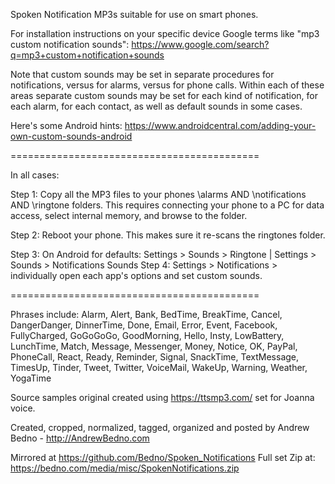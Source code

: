Spoken Notification MP3s suitable for use on smart phones.

For installation instructions on your specific device Google terms like "mp3 custom notification sounds":
https://www.google.com/search?q=mp3+custom+notification+sounds

Note that custom sounds may be set in separate procedures for notifications, versus for alarms, versus for phone calls.
Within each of these areas separate custom sounds may be set for each kind of notification, for each alarm, for each contact, as well as default sounds in some cases.

Here's some Android hints:
https://www.androidcentral.com/adding-your-own-custom-sounds-android

===========================================

In all cases:

Step 1: Copy all the MP3 files to your phones \alarms AND \notifications AND \ringtone folders.
This requires connecting your phone to a PC for data access, select internal memory, and browse to the folder.

Step 2: Reboot your phone.
This makes sure it re-scans the ringtones folder.

Step 3: On Android for defaults: Settings > Sounds > Ringtone | Settings > Sounds > Notifications Sounds
Step 4: Settings > Notifications > individually open each app's options and set custom sounds.

===========================================

Phrases include: Alarm, Alert, Bank, BedTime, BreakTime, Cancel, DangerDanger, DinnerTime, Done, Email, Error, Event, Facebook, FullyCharged, GoGoGoGo, GoodMorning, Hello, Insty, LowBattery, LunchTime, Match, Message, Messenger, Money, Notice, OK, PayPal, PhoneCall, React, Ready, Reminder, Signal, SnackTime, TextMessage, TimesUp, Tinder, Tweet, Twitter, VoiceMail, WakeUp, Warning, Weather, YogaTime

Source samples original created using https://ttsmp3.com/ set for Joanna voice.

Created, cropped, normalized, tagged, organized and posted by Andrew Bedno - http://AndrewBedno.com

Mirrored at https://github.com/Bedno/Spoken_Notifications
Full set Zip at: https://bedno.com/media/misc/SpokenNotifications.zip

